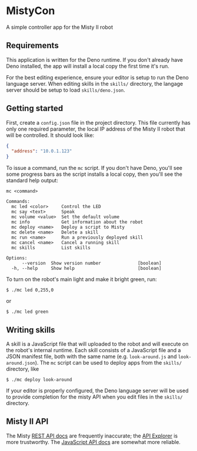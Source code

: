 # MistyCon

A simple controller app for the Misty II robot

## Requirements

This application is written for the Deno runtime. If you don't already have Deno
installed, the app will install a local copy the first time it's run.

For the best editing experience, ensure your editor is setup to run the Deno
language server. When editing skills in the `skills/` directory, the langage
server should be setup to load `skills/deno.json`.

## Getting started

First, create a `config.json` file in the project directory. This file currently
has only one required parameter, the local IP address of the Misty II robot that
will be controlled. It should look like:

```json
{
  "address": "10.0.1.123"
}
```

To issue a command, run the `mc` script. If you don't have Deno, you'll see some
progress bars as the script installs a local copy, then you'll see the standard
help output:

```
mc <command>

Commands:
  mc led <color>     Control the LED
  mc say <text>      Speak
  mc volume <value>  Set the default volume
  mc info            Get information about the robot
  mc deploy <name>   Deploy a script to Misty
  mc delete <name>   Delete a skill
  mc run <name>      Run a previously deployed skill
  mc cancel <name>   Cancel a running skill
  mc skills          List skills

Options:
      --version  Show version number              [boolean]
  -h, --help     Show help                        [boolean]
```

To turn on the robot's main light and make it bright green, run:

```
$ ./mc led 0,255,0
```

or

```
$ ./mc led green
```

## Writing skills

A skill is a JavaScript file that will uploaded to the robot and will execute on
the robot's internal runtime. Each skill consists of a JavaScript file and a
JSON manifest file, both with the same name (e.g. `look-around.js` and
`look-around.json`). The `mc` script can be used to deploy apps from the
`skills/` directory, like

```
$ ./mc deploy look-around
```

If your editor is properly configured, the Deno language server will be used to
provide completion for the misty API when you edit files in the `skills/`
directory.

## Misty II API

The Misty
[REST API docs](https://docs.mistyrobotics.com/misty-ii/rest-api/overview/) are
frequently inaccurate; the
[API Explorer](http://sdk.mistyrobotics.com/api-explorer/index.html) is more
trustworthy. The
[JavaScript API docs](https://docs.mistyrobotics.com/misty-ii/javascript-sdk/api-reference/)
are somewhat more reliable.
